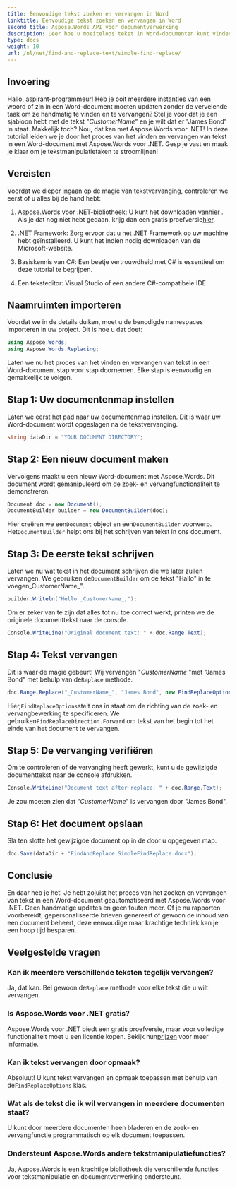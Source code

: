 ```yaml
---
title: Eenvoudige tekst zoeken en vervangen in Word
linktitle: Eenvoudige tekst zoeken en vervangen in Word
second_title: Aspose.Words API voor documentverwerking
description: Leer hoe u moeiteloos tekst in Word-documenten kunt vinden en vervangen met Aspose.Words voor .NET. Inclusief stapsgewijze handleiding.
type: docs
weight: 10
url: /nl/net/find-and-replace-text/simple-find-replace/
---
```

## Invoering

Hallo, aspirant-programmeur! Heb je ooit meerdere instanties van een woord of zin in een Word-document moeten updaten zonder de vervelende taak om ze handmatig te vinden en te vervangen? Stel je voor dat je een sjabloon hebt met de tekst "_CustomerName_" en je wilt dat er "James Bond" in staat. Makkelijk toch? Nou, dat kan met Aspose.Words voor .NET! In deze tutorial leiden we je door het proces van het vinden en vervangen van tekst in een Word-document met Aspose.Words voor .NET. Gesp je vast en maak je klaar om je tekstmanipulatietaken te stroomlijnen!

## Vereisten

Voordat we dieper ingaan op de magie van tekstvervanging, controleren we eerst of u alles bij de hand hebt:

1.  Aspose.Words voor .NET-bibliotheek: U kunt het downloaden van[hier](https://releases.aspose.com/words/net/) . Als je dat nog niet hebt gedaan, krijg dan een gratis proefversie[hier](https://releases.aspose.com/).

2. .NET Framework: Zorg ervoor dat u het .NET Framework op uw machine hebt geïnstalleerd. U kunt het indien nodig downloaden van de Microsoft-website.

3. Basiskennis van C#: Een beetje vertrouwdheid met C# is essentieel om deze tutorial te begrijpen.

4. Een teksteditor: Visual Studio of een andere C#-compatibele IDE.

## Naamruimten importeren

Voordat we in de details duiken, moet u de benodigde namespaces importeren in uw project. Dit is hoe u dat doet:

```csharp
using Aspose.Words;
using Aspose.Words.Replacing;
```

Laten we nu het proces van het vinden en vervangen van tekst in een Word-document stap voor stap doornemen. Elke stap is eenvoudig en gemakkelijk te volgen.

## Stap 1: Uw documentenmap instellen

Laten we eerst het pad naar uw documentenmap instellen. Dit is waar uw Word-document wordt opgeslagen na de tekstvervanging.

```csharp
string dataDir = "YOUR DOCUMENT DIRECTORY";
```

## Stap 2: Een nieuw document maken

Vervolgens maakt u een nieuw Word-document met Aspose.Words. Dit document wordt gemanipuleerd om de zoek- en vervangfunctionaliteit te demonstreren.

```csharp
Document doc = new Document();
DocumentBuilder builder = new DocumentBuilder(doc);
```

 Hier creëren we een`Document` object en een`DocumentBuilder` voorwerp. Het`DocumentBuilder` helpt ons bij het schrijven van tekst in ons document.

## Stap 3: De eerste tekst schrijven

 Laten we nu wat tekst in het document schrijven die we later zullen vervangen. We gebruiken de`DocumentBuilder` om de tekst "Hallo" in te voegen_CustomerName_".

```csharp
builder.Writeln("Hello _CustomerName_,");
```

Om er zeker van te zijn dat alles tot nu toe correct werkt, printen we de originele documenttekst naar de console.

```csharp
Console.WriteLine("Original document text: " + doc.Range.Text);
```

## Stap 4: Tekst vervangen

Dit is waar de magie gebeurt! Wij vervangen "_CustomerName_ "met "James Bond" met behulp van de`Replace` methode. 

```csharp
doc.Range.Replace("_CustomerName_", "James Bond", new FindReplaceOptions(FindReplaceDirection.Forward));
```

 Hier,`FindReplaceOptions`stelt ons in staat om de richting van de zoek- en vervangbewerking te specificeren. We gebruiken`FindReplaceDirection.Forward` om tekst van het begin tot het einde van het document te vervangen.

## Stap 5: De vervanging verifiëren

Om te controleren of de vervanging heeft gewerkt, kunt u de gewijzigde documenttekst naar de console afdrukken.

```csharp
Console.WriteLine("Document text after replace: " + doc.Range.Text);
```

Je zou moeten zien dat "_CustomerName_" is vervangen door "James Bond".

## Stap 6: Het document opslaan

Sla ten slotte het gewijzigde document op in de door u opgegeven map.

```csharp
doc.Save(dataDir + "FindAndReplace.SimpleFindReplace.docx");
```

## Conclusie

En daar heb je het! Je hebt zojuist het proces van het zoeken en vervangen van tekst in een Word-document geautomatiseerd met Aspose.Words voor .NET. Geen handmatige updates en geen fouten meer. Of je nu rapporten voorbereidt, gepersonaliseerde brieven genereert of gewoon de inhoud van een document beheert, deze eenvoudige maar krachtige techniek kan je een hoop tijd besparen.

## Veelgestelde vragen

### Kan ik meerdere verschillende teksten tegelijk vervangen?
 Ja, dat kan. Bel gewoon de`Replace` methode voor elke tekst die u wilt vervangen.

### Is Aspose.Words voor .NET gratis?
Aspose.Words voor .NET biedt een gratis proefversie, maar voor volledige functionaliteit moet u een licentie kopen. Bekijk hun[prijzen](https://purchase.aspose.com/buy) voor meer informatie.

### Kan ik tekst vervangen door opmaak?
 Absoluut! U kunt tekst vervangen en opmaak toepassen met behulp van de`FindReplaceOptions` klas.

### Wat als de tekst die ik wil vervangen in meerdere documenten staat?
U kunt door meerdere documenten heen bladeren en de zoek- en vervangfunctie programmatisch op elk document toepassen.

### Ondersteunt Aspose.Words andere tekstmanipulatiefuncties?
Ja, Aspose.Words is een krachtige bibliotheek die verschillende functies voor tekstmanipulatie en documentverwerking ondersteunt.